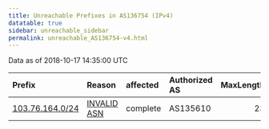 ```yaml
---
title: Unreachable Prefixes in AS136754 (IPv4)
datatable: true
sidebar: unreachable_sidebar
permalink: unreachable_AS136754-v4.html
---
```


Data as of 2018-10-17 14:35:00 UTC


<div class="datatable-begin"></div>

| Prefix                                                   | Reason                                                                                                  | affected   | Authorized AS   |   MaxLength | Anchor                                       |   unreachable /24s |
|:---------------------------------------------------------|:--------------------------------------------------------------------------------------------------------|:-----------|:----------------|------------:|:---------------------------------------------|-------------------:|
| [103.76.164.0/24](https://stat.ripe.net/103.76.164.0/24) | [INVALID ASN](https://rpki-validator.ripe.net/announcement-preview?asn=AS136754&prefix=103.76.164.0/24) | complete   | AS135610        |          23 | [APNIC](unreachable_APNIC_RPKI_Root-v4.html) |                  1 |

<div class="datatable-end"></div>